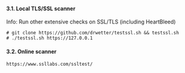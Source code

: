 #### 3.1. Local TLS/SSL scanner

Info: Run other extensive checks on SSL/TLS (including HeartBleed)
```
# git clone https://github.com/drwetter/testssl.sh && testssl.sh
# ./testssl.sh https://127.0.0.1
```

#### 3.2. Online scanner

`https://www.ssllabs.com/ssltest/`
